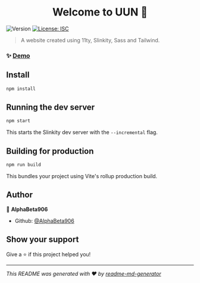 <h1 align="center">Welcome to UUN 👋</h1>
<p>
  	<img alt="Version" src="https://img.shields.io/badge/version-1.0.0-blue.svg?cacheSeconds=2592000" />
  	<a href="#" target="_blank">
		<img alt="License: ISC" src="https://img.shields.io/badge/License-ISC-yellow.svg" />
  	</a>
</p>

> A website created using 11ty, Slinkity, Sass and Tailwind.

### ✨ [Demo](https://uniteduniversalnations.netlify.app)

## Install

```sh
npm install
```

## Running the dev server

```sh
npm start
```

This starts the Slinkity dev server with the `--incremental` flag.

## Building for production

```sh
npm run build
```

This bundles your project using Vite's rollup production build.

## Author

👤 **AlphaBeta906**

* Github: [@AlphaBeta906](https://github.com/AlphaBeta906)

## Show your support

Give a ⭐️ if this project helped you!

***
_This README was generated with ❤️ by [readme-md-generator](https://github.com/kefranabg/readme-md-generator)_